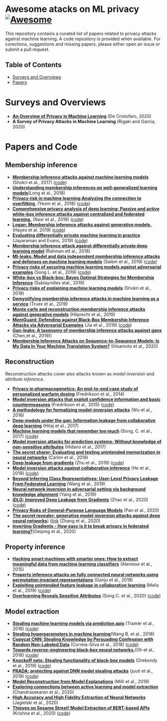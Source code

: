 # Awesome atacks on ML privacy   [![Awesome](https://awesome.re/badge.svg)](https://awesome.re)
This repository contains a curated list of papers related to privacy attacks against machine learning. A code repository is provided when available. For corections, suggestions and missing papers, please either open an issue or submit a pull request.

## Table of Contents

 - [Surveys and Overviews](#surveys)
 - [Papers](#papers)

# Surveys and Overviews
- [**An Overview of Privacy in Machine Learning**](https://arxiv.org/pdf/2005.08679) (De Cristofaro, 2020)
- **A Survey of Privacy Attacks in Machine Learning** (Rigaki and Garcia, 2020)
 
# Papers and Code

## Membership inference
- [**Membership inference attacks against machine learning models**](https://ieeexplore.ieee.org/stamp/stamp.jsp?arnumber=7958568) (Shokri et al., 2017) ([code](https://github.com/csong27/membership-inference))
- [**Understanding membership inferences on well-generalized learning models**](https://arxiv.org/pdf/1802.04889)(Long et al., 2018)
- [**Privacy risk in machine learning:Analyzing the connection to overfitting**](https://ieeexplore.ieee.org/document/8429311), (Yeom et al., 2018) ([code](https://github.com/samuel-yeom/ml-privacy-csf18))
- [**Comprehensive privacy analysis of deep learning: Passive and active white-box inference attacks against centralized and federated learning.**](https://ieeexplore.ieee.org/stamp/stamp.jsp?arnumber=8835245) (Nasr et al., 2019) ([code](https://github.com/privacytrustlab/ml_privacy_meter))
- [**Logan: Membership inference attacks against generative models.**](https://content.sciendo.com/downloadpdf/journals/popets/2019/1/article-p133.xml) (Hayes et al. 2019) ([code](https://github.com/jhayes14/gen_mem_inf))
- [**Evaluating differentially private machine learning in practice**](https://www.usenix.org/system/files/sec19-jayaraman.pdf) (Jayaraman and Evans, 2019) ([code](https://github.com/bargavj/EvaluatingDPML)) 
- [**Membership inference attack against differentially private deep learning model**](http://www.tdp.cat/issues16/tdp.a289a17.pdf) (Rahman ett al., 2018)
- [**Ml-leaks: Model and data independent membership inference attacks and defenses on machine learning models**](https://www.ndss-symposium.org/wp-content/uploads/2019/02/ndss2019_03A-1_Salem_paper.pdf) (Salem et al., 2019) ([code](https://github.com/AhmedSalem2/ML-Leaks))
- [**Privacy risks of securing machine learning models against adversarial examples**](https://dl.acm.org/doi/pdf/10.1145/3319535.3354211) (Song L. et al., 2019) ([code](https://github.com/inspire-group/privacy-vs-robustness))
- [**White-box vs Black-box: Bayes Optimal Strategies for Membership Inference**](http://proceedings.mlr.press/v97/sablayrolles19a.html) (Sablayrolles etal., 2019)
- [**Privacy risks of explaining machine learning models**](https://arxiv.org/abs/1907.00164) (Shokri et al., 2019)
- [**Demystifying membership inference attacks in machine learning as a service**](https://ieeexplore.ieee.org/abstract/document/8634878) (Truex et al., 2019)
- [**Monte carlo and reconstruction membership inference attacks against generative models**](https://content.sciendo.com/view/journals/popets/2019/4/article-p232.xml) (Hilprecht et al., 2019)
- [**MemGuard: Defending against Black-Box Membership Inference Attacks via Adversarial Examples**](https://arxiv.org/abs/1909.10594) (Jia et al., 2019) ([code](https://github.com/jjy1994/MemGuard))
- [**Gan-leaks: A taxonomy of membership inference attacks against gans**](https://arxiv.org/pdf/1909.03935.pdf) (Chen,et al., 2019))
- [**Membership Inference Attacks on Sequence-to-Sequence Models: Is My Data In Your Machine Translation System?**](https://www.mitpressjournals.org/doi/full/10.1162/tacl_a_00299) (Hisamoto et al., 2020) 

## Reconstruction
Reconstruction attacks cover also attacks known as *model inversion* and *attribute inference*.
- [**Privacy in pharmacogenetics: An end-to-end case study of personalized warfarin dosing**](https://www.usenix.org/system/files/conference/usenixsecurity14/sec14-paper-fredrikson-privacy.pdf) (Fredrikson et al., 2014)
- [**Model inversion attacks that exploit confidence information and basic countermeasures**](https://dl.acm.org/doi/pdf/10.1145/2810103.2813677) (Fredrikson et al., 2015) ([code](https://github.com/yashkant/Model-Inversion-Attack))
- [**A methodology for formalizing model-inversion attacks**](https://ieeexplore.ieee.org/stamp/stamp.jsp?arnumber=7536387) (Wu et al., 2016)
- [**Deep models under the gan: Information leakage from collaborative deep learning**](https://dl.acm.org/doi/pdf/10.1145/3133956.3134012) (Hitaj et al., 2017) 
- [**Machine learning models that remember too much**](https://dl.acm.org/doi/pdf/10.1145/3133956.3134077) (Song, C. et al., 2017) ([code](https://github.com/csong27/ml-model-remember))
- [**Model inversion attacks for prediction systems: Without knowledge of non-sensitive attributes**](https://ieeexplore.ieee.org/iel7/8476191/8476869/08476925.pdf?casa_token=VQ_s2jcJFp8AAAAA:Hg-wdpPcESm9UUsZHxCLzIvYqVEqW11_OCXEyjARxW5K2cFYi6EFNXlH8IKKjNSgv6oQoQJlsw) (Hidano et al., 2017)
- [**The secret sharer: Evaluating and testing unintended memorization in neural networks**](https://www.usenix.org/system/files/sec19-carlini.pdf) (Carlini et al., 2019)
- [**Deep leakage from gradients**](https://papers.nips.cc/paper/9617-deep-leakage-from-gradients.pdf) (Zhu et al., 2019) ([code](https://github.com/mit-han-lab/dlg))
- [**Model inversion attacks against collaborative inference**](https://dl.acm.org/doi/abs/10.1145/3359789.3359824) (He et al., 2019) ([code](https://github.com/zechenghe/Inverse_Collaborative_Inference))
- [**Beyond Inferring Class Representatives: User-Level Privacy Leakage From Federated Learning**](https://ieeexplore.ieee.org/document/8737416) (Wang et al., 2019)
- [**Neural network inversion in adversarial setting via background knowledge alignment**](https://dl.acm.org/doi/pdf/10.1145/3319535.3354261?casa_token=lDNQ40-4Wa4AAAAA:p9olQ3qMdDZ0n2sl-nNIgk4sOuLRMBTGVTxycZ5wjGpnFPf5lTz-MYw0e8ISggSseHC9T46it5yX) (Yang et al., 2019)
- [**iDLG: Improved Deep Leakage from Gradients**](https://arxiv.org/pdf/2001.02610) (Zhao et al., 2020) ([code](https://github.com/PatrickZH/Improved-Deep-Leakage-from-Gradients))
- [**Privacy Risks of General-Purpose Language Models**](https://www.researchgate.net/profile/Xudong_Pan3/publication/340965355_Privacy_Risks_of_General-Purpose_Language_Models/links/5ea7ca55a6fdccd7945b6a7d/Privacy-Risks-of-General-Purpose-Language-Models.pdf) (Pan et al., 2020)
- [**The secret revealer: generative model-inversion attacks against deep neural networks**](http://openaccess.thecvf.com/content_CVPR_2020/papers/Zhang_The_Secret_Revealer_Generative_Model-Inversion_Attacks_Against_Deep_Neural_Networks_CVPR_2020_paper.pdf)) ([link](http://openaccess.thecvf.com/content_CVPR_2020/papers/Zhang_The_Secret_Revealer_Generative_Model-Inversion_Attacks_Against_Deep_Neural_Networks_CVPR_2020_paper.pdf) (Zhang et al., 2020)
- [**Inverting Gradients - How easy is it to break privacy in federated learning?**](https://arxiv.org/abs/2003.14053)(Geiping et al., 2020)


## Property inference
- [**Hacking smart machines with smarter ones: How to extract meaningful data from machine learning classifiers**](https://dl.acm.org/doi/10.1504/IJSN.2015.071829) (Ateniese et al., 2015)
- [**Property inference attacks on fully connected neural networks using permutation invariant representations**](https://dl.acm.org/doi/pdf/10.1145/3243734.3243834) (Ganju et al., 2018)
- [**Exploiting unintended feature leakage in collaborative learning**](https://ieeexplore.ieee.org/iel7/8826229/8835208/08835269.pdf) (Melis et al., 2019) ([code](https://github.com/csong27/property-inference-collaborative-ml))
- [**Overlearning Reveals Sensitive Attributes**](https://openreview.net/pdf?id=SJeNz04tDS) (Song C. et al., 2020) ([code](https://drive.google.com/file/d/1hu0PhN3pWXe6LobxiPFeYBm8L-vQX2zJ/view?usp=sharing))

## Model extraction
- [**Stealing machine learning models via prediction apis**](https://www.usenix.org/system/files/conference/usenixsecurity16/sec16_paper_tramer.pdf) (Tramèr et al., 2016) ([code](https://github.com/ftramer/Steal-ML))
- [**Stealing hyperparameters in machine learning**](https://ieeexplore.ieee.org/iel7/8418581/8418583/08418595.pdf)(Wang B. et al., 2018)
- [**Copycat CNN: Stealing Knowledge by Persuading Confession with Random Non-Labeled Data**](https://ieeexplore.ieee.org/document/8489592) (Correia-Silva et al., 2018) ([code](https://github.com/jeiks/Stealing_DL_Models))
- [**Towards reverse-engineering black-box neural networks.**](https://openreview.net/forum?id=BydjJte0-)(Oh et al., 2018) ([code](https://github.com/coallaoh/WhitenBlackBox))
- [**Knockoff nets: Stealing functionality of black-box models**](http://openaccess.thecvf.com/content_CVPR_2019/papers/Orekondy_Knockoff_Nets_Stealing_Functionality_of_Black-Box_Models_CVPR_2019_paper.pdf) (Orekondy et al., 2019) ([code](https://github.com/tribhuvanesh/knockoffnets))
- [**PRADA: protecting against DNN model stealing attacks**](https://ieeexplore.ieee.org/document/8806737) (juuti et al., 2019) ([code](https://github.com/SSGAalto/prada-protecting-against-dnn-model-stealing-attacks))
- [**Model Reconstruction from Model Explanations**](https://dl.acm.org/doi/abs/10.1145/3287560.3287562) (Milli et al., 2019)
- [**Exploring connections between active learning and model extraction**](https://www.usenix.org/system/files/sec20summer_chandrasekaran_prepub.pdf) (Chandrasekaran et al., 2020)
- [**High Accuracy and High Fidelity Extraction of Neural Networks**](https://www.usenix.org/conference/usenixsecurity20/presentation/jagielski) (Jagielski et al., 2020)
- [**Thieves on Sesame Street! Model Extraction of BERT-based APIs**](https://openreview.net/attachment?id=Byl5NREFDr&name=original_pdf) (Krishna et al., 2020) ([code](https://github.com/google-research/language/tree/master/language/bert_extraction))